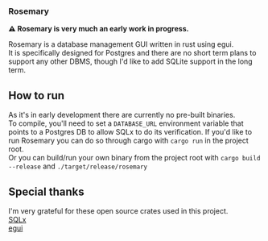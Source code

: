 ### Rosemary
**⚠️ Rosemary is very much an early work in progress.**

Rosemary is a database management GUI written in rust using egui.\
It is specifically designed for Postgres and there are no short term plans to support any other DBMS, though I'd like to add SQLite support in the long term.

## How to run
As it's in early development there are currently no pre-built binaries.\
To compile, you'll need to set a `DATABASE_URL` environment variable that points to a Postgres DB to allow SQLx to do its verification.
If you'd like to run Rosemary you can do so through cargo with `cargo run` in the project root.\
Or you can build/run your own binary from the project root with `cargo build --release` and `./target/release/rosemary`

## Special thanks
I'm very grateful for these open source crates used in this project.\
[SQLx](https://github.com/launchbadge/sqlx)\
[egui](https://github.com/emilk/egui)

